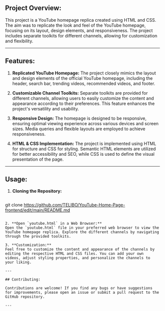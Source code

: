 

## Project Overview:

This project is a YouTube homepage replica created using HTML and CSS. The aim was to replicate the look and feel of the YouTube homepage, focusing on its layout, design elements, and responsiveness. The project includes separate toolkits for different channels, allowing for customization and flexibility.

---

## Features:

1. **Replicated YouTube Homepage:** The project closely mimics the layout and design elements of the official YouTube homepage, including the header, search bar, trending videos, recommended videos, and footer.

2. **Customizable Channel Toolkits:** Separate toolkits are provided for different channels, allowing users to easily customize the content and appearance according to their preferences. This feature enhances the project's versatility and usability.

3. **Responsive Design:** The homepage is designed to be responsive, ensuring optimal viewing experience across various devices and screen sizes. Media queries and flexible layouts are employed to achieve responsiveness.

4. **HTML & CSS Implementation:** The project is implemented using HTML for structure and CSS for styling. Semantic HTML elements are utilized for better accessibility and SEO, while CSS is used to define the visual presentation of the page.

---

## Usage:

1. **Cloning the Repository:**
   ```bash
  git clone https://github.com/TELIBO/YouTube-Home-Page-frontend/edit/main/README.md
   ```

2. **Open `youtube.html` in a Web Browser:** 
   Open the `youtube.html` file in your preferred web browser to view the YouTube homepage replica. Explore the different channels by navigating through the provided toolkits.

3. **Customization:**
   Feel free to customize the content and appearance of the channels by editing the respective HTML and CSS files. You can add your own videos, adjust styling properties, and personalize the channels to your liking.

---

## Contributing:

Contributions are welcome! If you find any bugs or have suggestions for improvements, please open an issue or submit a pull request to the GitHub repository.

---
